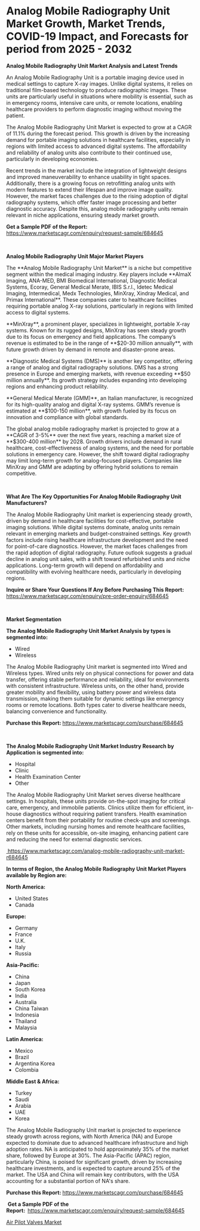 <p><h1>Analog Mobile Radiography Unit Market Growth, Market Trends, COVID-19 Impact, and Forecasts for period from 2025 - 2032</h1></p><p><strong>Analog Mobile Radiography Unit Market Analysis and Latest Trends</strong></p>
<p><p>An Analog Mobile Radiography Unit is a portable imaging device used in medical settings to capture X-ray images. Unlike digital systems, it relies on traditional film-based technology to produce radiographic images. These units are particularly useful in situations where mobility is essential, such as in emergency rooms, intensive care units, or remote locations, enabling healthcare providers to perform diagnostic imaging without moving the patient.</p><p>The Analog Mobile Radiography Unit Market is expected to grow at a CAGR of 11.1% during the forecast period. This growth is driven by the increasing demand for portable imaging solutions in healthcare facilities, especially in regions with limited access to advanced digital systems. The affordability and reliability of analog units also contribute to their continued use, particularly in developing economies.</p><p>Recent trends in the market include the integration of lightweight designs and improved maneuverability to enhance usability in tight spaces. Additionally, there is a growing focus on retrofitting analog units with modern features to extend their lifespan and improve image quality. However, the market faces challenges due to the rising adoption of digital radiography systems, which offer faster image processing and better diagnostic accuracy. Despite this, analog mobile radiography units remain relevant in niche applications, ensuring steady market growth.</p></p>
<p><strong>Get a Sample PDF of the Report:&nbsp;</strong> <a href="https://www.marketscagr.com/enquiry/request-sample/684645?utm_campaign=1995&utm_medium=2&utm_source=Github&utm_content=ia&utm_term=20012025&utm_id=analog-mobile-radiography-unit">https://www.marketscagr.com/enquiry/request-sample/684645</a></p>
<p>&nbsp;</p>
<p><strong>Analog Mobile Radiography Unit Major Market Players</strong></p>
<p><p>The **Analog Mobile Radiography Unit Market** is a niche but competitive segment within the medical imaging industry. Key players include **AlmaX Imaging, ANA-MED, BMI Biomedical International, Diagnostic Medical Systems, Ecoray, General Medical Merate, IBIS S.r.l., Idetec Medical Imaging, Intermedical, Medx Technologies, MinXray, Xindray Medical, and Primax International**. These companies cater to healthcare facilities requiring portable analog X-ray solutions, particularly in regions with limited access to digital systems.</p><p>**MinXray**, a prominent player, specializes in lightweight, portable X-ray systems. Known for its rugged designs, MinXray has seen steady growth due to its focus on emergency and field applications. The company’s revenue is estimated to be in the range of **$20-30 million annually**, with future growth driven by demand in remote and disaster-prone areas.</p><p>**Diagnostic Medical Systems (DMS)** is another key competitor, offering a range of analog and digital radiography solutions. DMS has a strong presence in Europe and emerging markets, with revenue exceeding **$50 million annually**. Its growth strategy includes expanding into developing regions and enhancing product reliability.</p><p>**General Medical Merate (GMM)**, an Italian manufacturer, is recognized for its high-quality analog and digital X-ray systems. GMM’s revenue is estimated at **$100-150 million**, with growth fueled by its focus on innovation and compliance with global standards.</p><p>The global analog mobile radiography market is projected to grow at a **CAGR of 3-5%** over the next five years, reaching a market size of **$300-400 million** by 2028. Growth drivers include demand in rural healthcare, cost-effectiveness of analog systems, and the need for portable solutions in emergency care. However, the shift toward digital radiography may limit long-term growth for analog-focused players. Companies like MinXray and GMM are adapting by offering hybrid solutions to remain competitive.</p></p>
<p>&nbsp;</p>
<p><strong>What Are The Key Opportunities For Analog Mobile Radiography Unit Manufacturers?</strong></p>
<p><p>The Analog Mobile Radiography Unit market is experiencing steady growth, driven by demand in healthcare facilities for cost-effective, portable imaging solutions. While digital systems dominate, analog units remain relevant in emerging markets and budget-constrained settings. Key growth factors include rising healthcare infrastructure development and the need for point-of-care diagnostics. However, the market faces challenges from the rapid adoption of digital radiography. Future outlook suggests a gradual decline in analog unit sales, with a shift toward refurbished units and niche applications. Long-term growth will depend on affordability and compatibility with evolving healthcare needs, particularly in developing regions.</p></p>
<p><strong>Inquire or Share Your Questions If Any Before Purchasing This Report:</strong> <a href="https://www.marketscagr.com/enquiry/pre-order-enquiry/684645?utm_campaign=1995&utm_medium=2&utm_source=Github&utm_content=ia&utm_term=20012025&utm_id=analog-mobile-radiography-unit">https://www.marketscagr.com/enquiry/pre-order-enquiry/684645</a></p>
<p>&nbsp;</p>
<p><strong>Market Segmentation</strong></p>
<p><strong>The Analog Mobile Radiography Unit Market Analysis by types is segmented into:</strong></p>
<p><ul><li>Wired</li><li>Wireless</li></ul></p>
<p><p>The Analog Mobile Radiography Unit market is segmented into Wired and Wireless types. Wired units rely on physical connections for power and data transfer, offering stable performance and reliability, ideal for environments with consistent infrastructure. Wireless units, on the other hand, provide greater mobility and flexibility, using battery power and wireless data transmission, making them suitable for dynamic settings like emergency rooms or remote locations. Both types cater to diverse healthcare needs, balancing convenience and functionality.</p></p>
<p><strong>Purchase this Report:&nbsp;</strong><a href="https://www.marketscagr.com/purchase/684645?utm_campaign=1995&utm_medium=2&utm_source=Github&utm_content=ia&utm_term=20012025&utm_id=analog-mobile-radiography-unit">https://www.marketscagr.com/purchase/684645</a></p>
<p>&nbsp;</p>
<p><strong>The Analog Mobile Radiography Unit Market Industry Research by Application is segmented into:</strong></p>
<p><ul><li>Hospital</li><li>Clinic</li><li>Health Examination Center</li><li>Other</li></ul></p>
<p><p>The Analog Mobile Radiography Unit Market serves diverse healthcare settings. In hospitals, these units provide on-the-spot imaging for critical care, emergency, and immobile patients. Clinics utilize them for efficient, in-house diagnostics without requiring patient transfers. Health examination centers benefit from their portability for routine check-ups and screenings. Other markets, including nursing homes and remote healthcare facilities, rely on these units for accessible, on-site imaging, enhancing patient care and reducing the need for external diagnostic services.</p></p>
<p><a href="https://www.marketscagr.com/analog-mobile-radiography-unit-market-r684645?utm_campaign=1995&utm_medium=2&utm_source=Github&utm_content=ia&utm_term=20012025&utm_id=analog-mobile-radiography-unit">&nbsp;https://www.marketscagr.com/analog-mobile-radiography-unit-market-r684645</a></p>
<p><strong>In terms of Region, the Analog Mobile Radiography Unit Market Players available by Region are:</strong></p>
<p>
    <p> <strong> North America: </strong>
        <ul>
            <li>United States</li>
            <li>Canada</li>
        </ul>
        </p> 
    <p> <strong> Europe: </strong>
        <ul>
            <li>Germany</li>
            <li>France</li>
            <li>U.K.</li>
            <li>Italy</li>
            <li>Russia</li>
        </ul>
        </p> 
    <p> <strong> Asia-Pacific: </strong>
        <ul>
            <li>China</li>
            <li>Japan</li>
            <li>South Korea</li>
            <li>India</li>
            <li>Australia</li>
            <li>China Taiwan</li>
            <li>Indonesia</li>
            <li>Thailand</li>
            <li>Malaysia</li>
        </ul>
        </p> 
    <p> <strong> Latin America: </strong>
        <ul>
            <li>Mexico</li>
            <li>Brazil</li>
            <li>Argentina Korea</li>
            <li>Colombia</li>
        </ul>
        </p> 
    <p> <strong> Middle East & Africa: </strong>
        <ul>
            <li>Turkey</li>
            <li>Saudi</li>
            <li>Arabia</li>
            <li>UAE</li>
            <li>Korea</li>
        </ul>
    </p>
    </p>
<p><p>The Analog Mobile Radiography Unit market is projected to experience steady growth across regions, with North America (NA) and Europe expected to dominate due to advanced healthcare infrastructure and high adoption rates. NA is anticipated to hold approximately 35% of the market share, followed by Europe at 30%. The Asia-Pacific (APAC) region, particularly China, is poised for significant growth, driven by increasing healthcare investments, and is expected to capture around 25% of the market. The USA and China will remain key contributors, with the USA accounting for a substantial portion of NA's share.</p></p>
<p><strong>Purchase this Report: </strong><a href="https://www.marketscagr.com/purchase/684645?utm_campaign=1995&utm_medium=2&utm_source=Github&utm_content=ia&utm_term=20012025&utm_id=analog-mobile-radiography-unit">https://www.marketscagr.com/purchase/684645</a></p>
<p>&nbsp;<strong>Get a Sample PDF of the Report:&nbsp;&nbsp;</strong><a href="https://www.marketscagr.com/enquiry/request-sample/684645?utm_campaign=1995&utm_medium=2&utm_source=Github&utm_content=ia&utm_term=20012025&utm_id=analog-mobile-radiography-unit">https://www.marketscagr.com/enquiry/request-sample/684645</a></p>
<p><strong></strong></p>
<p><p><a href="https://github.com/ashepherd82/Market-Research-Report-List-6/blob/main/air-pilot-valves-market.md?utm_campaign=1995&utm_medium=2&utm_source=Github&utm_content=ia&utm_term=20012025&utm_id=analog-mobile-radiography-unit">Air Pilot Valves Market</a></p></p>